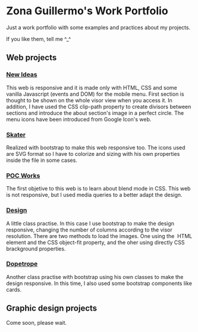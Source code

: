 # Zona Guillermo's Work Portfolio

Just a work portfolio with some examples and practices about my projects.

If you like them, tell me ^_^



## Web projects

### [New Ideas](./works/web-new-ideas/)
This web is responsive and it is made only with HTML, CSS and some vanilla Javascript (events and DOM) for the mobile menu. First section is thought to be shown on the whole visor view when you access it. In addition, I have used the CSS clip-path property to create divisors between sections and introduce the about section's image in a perfect circle. The menu icons have been introduced from Google Icon's web. 

### [Skater](./works/web-skater/)
Realized with bootstrap to make this web responsive too. The icons used are SVG format so I have to colorize and sizing with his own properties inside the file in some cases.

### [POC Works](./works/web-poc-works/)
The first objetive to this web is to learn about blend mode in CSS. This web is not responsive, but I used media queries to a better adapt the design.

### [Design](./works/web-design/)
A little class practise. In this case I use bootstrap to make the design responsive, changing the number of columns according to the visor resolution. There are two methods to load the images. One using the <img> HTML element and the CSS object-fit property, and the oher using directly CSS brackground properties.

### [Dopetrope](./works/web-dopetrope/)
Another class practise with bootstrap using his own classes to make the design responsive. In this time, I also used some bootstrap components like cards.



## Graphic design projects
Come soon, please wait.
